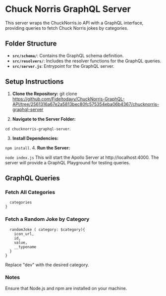 # Chuck Norris GraphQL Server

This server wraps the ChuckNorris.io API with a GraphQL interface, providing queries to fetch Chuck Norris jokes by categories.

## Folder Structure

- **`src/schema/`**: Contains the GraphQL schema definition.
- **`src/resolvers/`**: Includes the resolver functions for the GraphQL queries.
- **`src/server.js`**: Entrypoint for the GraphQL server.

## Setup Instructions

1. **Clone the Repository:**
git clone <https://github.com/Fideltodayy/ChuckNorris-GraphQL-API/tree/2561316a67e2a5813bec80fc575354eba06b4367/chucknorris-graphql-server>

2. **Navigate to the Server Folder:**

```cd chucknorris-graphql-server```.

3. **Install Dependencies:**

```npm install```.
4. **Run the Server:**

```node index.js```
This will start the Apollo Server at http://localhost:4000. The server will provide a GraphQL Playground for testing queries.

## GraphQL Queries
### Fetch All Categories

```query {
  categories
}
```
### Fetch a Random Joke by Category
```query GetRandomJoke($category: String){
  randomJoke ( category: $category){
    icon_url,
    id,
    value,
    __typename
  }
}
```
Replace "dev" with the desired category.

### Notes
Ensure that Node.js and npm are installed on your machine.
